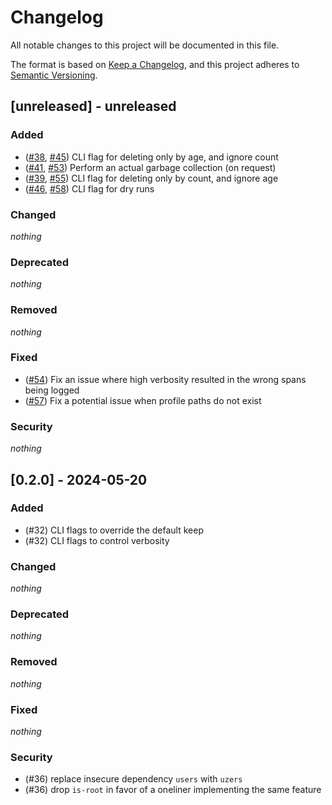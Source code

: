 # Changelog

All notable changes to this project will be documented in this file.

The format is based on [Keep a Changelog](https://keepachangelog.com/en/1.1.0/),
and this project adheres to [Semantic Versioning](https://semver.org/spec/v2.0.0.html).

## [unreleased] - unreleased

### Added

- ([#38], [#45]) CLI flag for deleting only by age, and ignore count
- ([#41], [#53]) Perform an actual garbage collection (on request)
- ([#39], [#55]) CLI flag for deleting only by count, and ignore age
- ([#46], [#58]) CLI flag for dry runs

[#38]: https://github.com/NobbZ/nix-janitor/issues/38
[#39]: https://github.com/NobbZ/nix-janitor/issues/39
[#41]: https://github.com/NobbZ/nix-janitor/issues/41
[#46]: https://github.com/NobbZ/nix-janitor/issues/46
[#45]: https://github.com/NobbZ/nix-janitor/pull/45
[#53]: https://github.com/NobbZ/nix-janitor/pull/53
[#55]: https://github.com/NobbZ/nix-janitor/pull/55
[#58]: https://github.com/NobbZ/nix-janitor/pull/58

### Changed

_nothing_

### Deprecated

_nothing_

### Removed

_nothing_

### Fixed

- ([#54]) Fix an issue where high verbosity resulted in the wrong spans being logged
- ([#57]) Fix a potential issue when profile paths do not exist

[#54]: https://github.com/NobbZ/nix-janitor/pull/54
[#57]: https://github.com/NobbZ/nix-janitor/pull/57

### Security

_nothing_

## [0.2.0] - 2024-05-20

### Added

- (#32) CLI flags to override the default keep
- (#32) CLI flags to control verbosity

### Changed

_nothing_

### Deprecated

_nothing_

### Removed

_nothing_

### Fixed

_nothing_

### Security

- (#36) replace insecure dependency `users` with `uzers`
- (#36) drop `is-root` in favor of a oneliner implementing the same feature
